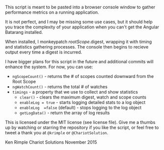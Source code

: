 This script is meant to be pasted into a browser console window to
gather performance metrics on a running application.

It is not perfect, and I may be missing some use cases, but it should
help you trace the complexity of your application when you can't get the
Angular Batarang installed.

When installed, I monkeypatch $rootScope.$digest, wrapping it with
timing and statistics gathering processes. The console then begins to
recieve output every time a digest is incurred.

I have bigger plans for this script in the future and additional commits
will enhance the system. For now, you can use:

- `ngScopeCount()` - returns the # of scopes counted downward from the
  Root Scope
- `ngWatchCount()` - returns the total # of watches
- `timings` - a property that we use to collect and show statistics
  * `clear()` - clears the maximum digest, watch and scope counts
  * `enableLog = true` - starts logging detailed stats to a log object
  * `enableLog  =false` (default) - stops logging to the log object
  * `getLogData()` - return the array of log results

This is licensed under the MIT license (see license file). Give me a
thumbs up by watching or starring the repository if you like the script,
or feel free to tweet a thank you at `@krimple` or `@ChariotSolution`.

Ken Rimple
Chariot Solutions
November 2015


